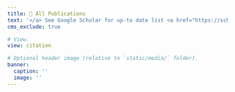 ```yaml
---
title: 📝 All Publications
text: '</a> See Google Scholar for up-to date list <a href="https://scholar.google.com/citations?user=PljVnCQAAAAJ&hl=es&oi=ao" style="text-decoration: underline;"> >></a>'
cms_exclude: true

# View.
view: citation

# Optional header image (relative to `static/media/` folder).
banner:
  caption: ''
  image: ''
---
```

